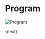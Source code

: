 # Program

<img class="screenshot" alt="Program" src="{{docs_base_url}}/assets/img/schools/setup/program.png">

{next}